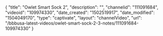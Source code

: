 {
    "title": "Owlet Smart Sock 2",
    "description": "",
    "channelid": "111091684",
    "videoid": "109974330",
    "date_created": "1502519917",
    "date_modified": "1504049170",
    "type": "captivate",
    "layout": "channelVideo",
    "url": "\/bbbusa-latest-videos\/owlet-smart-sock-2-3-notes\/111091684-109974330"
}
